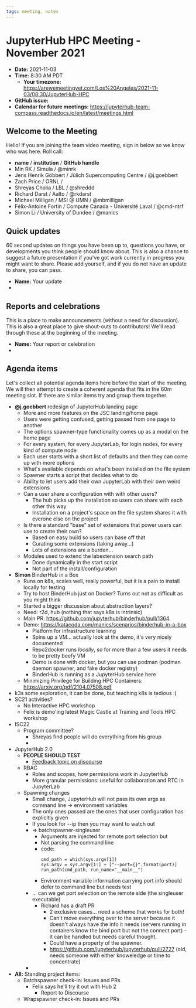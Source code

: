 ```yaml
---
tags: meeting, notes
---
```


# JupyterHub HPC Meeting - November 2021

- **Date:** 2021-11-03
- **Time:** 8:30 AM PDT
  - **Your timezone:** https://arewemeetingyet.com/Los%20Angeles/2021-11-03/08:30/JupyterHub-HPC
- **GitHub issue:**
- **Calendar for future meetings:** https://jupyterhub-team-compass.readthedocs.io/en/latest/meetings.html

## Welcome to the Meeting

Hello! If you are joining the team video meeting, sign in below so we know who was here. Roll call:

- **name** / **institution** / **GitHub handle**
- Min RK / Simula / @minrk
- Jens Henrik Göbbert / Jülich Supercomputing Centre / @j.goebbert
- Zach Price / ORNL /
- Shreyas Cholia / LBL / @shreddd
- Richard Darst / Aalto / @rkdarst
- Michael Milligan / MSI @ UMN / @mbmilligan
- Félix-Antoine Fortin / Compute Canada - Université Laval / @cmd-ntrf
- Simon Li / University of Dundee / @manics


## Quick updates

60 second updates on things you have been up to, questions you have, or developments you think people should know about. This is also a chance to suggest a future presentation if you've got work currently in progress you might want to share. Please add yourself, and if you do not have an update to share, you can pass.

- **Name:** Your update
-


## Reports and celebrations

This is a place to make announcements (without a need for discussion). This is also a great place to give shout-outs to contributors! We'll read through these at the beginning of the meeting.

- **Name:** Your report or celebration
- 

## Agenda items

Let's collect all potential agenda items here before the start of the meeting. We will then attempt to create a coherent agenda that fits in the 60m meeting slot. If there are similar items try and group them together.

- **@j.goebbert** redesign of JupyterHub landing page
    - More and more features on the JSC landing/home page
    - Users were getting confused, getting passed from one page to another
    - The options spawner-type functionality comes up as a modal on the home page
    - For every system, for every JupyterLab, for login nodes, for every kind of compute node
    - Each user starts with a short list of defaults and then they can come up with more options
    - What's available depends on what's been installed on the file system
    - Spawner starts a script that decides what to do
    - Ability to let users add their own JupyterLab with their own weird extensions
    - Can a user share a configuration with with other users?
        - The hub picks up the installation so users can share with each other this way
        - Installation on a project's space on the file system shares it with everone else on the project
    - Is there a standard "base" set of extensions that power users can use to create their own?
        - Based on easy build so users can base off that
        - Curating some extensions (taking away...)
        - Lots of extensions are a burden...
    - Modules used to extend the labextension search path
        - Done dynamically in the start script
        - Not part of the install/configuration
- **Simon** BinderHub in a Box
    - Runs on k8s, scales well, really powerful, but it is a pain to install locally for testing
    - Try to host BinderHub just on Docker?  Turns out not as difficult as you might think
    - Started a bigger discussion about abstraction layers?
    - Need: r2d, hub (nothing that says k8s is intrinsic)
    - Main PR: https://github.com/jupyterhub/binderhub/pull/1364
    - Demo: https://katacoda.com/manics/scenarios/binderhub-in-a-box
        - Platform for infrastructure learning
        - Spins up a VM... actually look at the demo, it's very nicely documented
        - Repo2docker runs _locally_, so for more than a few users it needs to be pretty beefy VM
        - Demo is done with docker, but you can use podman (podman daemon spawner, and fake docker registry)
        - BinderHub is running as a JupyterHub service here
    - Minimizing Privilege for Building HPC Containers: https://arxiv.org/pdf/2104.07508.pdf
- k3s some exploration, it can be done, but teaching k8s is tedious :)
- SC21 activities?
    - No Interactive HPC workshop
    - Felix is demo'ing latest Magic Castle at Training and Tools HPC workshop
- ISC22
    - Program committee?
        - Shreyas find people will do everything from his group
        - 
- JupyterHub 2.0
    - **PEOPLE SHOULD TEST**
        - [Feedback topic on discourse](https://discourse.jupyter.org/t/jupyterhub-2-0-beta/10841)
    - RBAC
        - Roles and scopes, how permissions work in JupyterHub
        - More granular permissions: useful for collaboration and RTC in JupyterLab
    - Spawning changes
        - Small change, JupyterHub will not pass its own args as command line -> environment variables
        - The only ones passed are the ones that user configuration has explicitly given
        - If you look for --ip then you may want to watch out
        - => batchspawner-singleuser
            - Arguments are injected for remote port selection but
            - Not parsing the command line
            - code:
              ```
              cmd_path = which(sys.argv[1])
              sys.argv = sys.argv[1:] + ["--port={}".format(port)]
              run_path(cmd_path, run_name="__main__")
              ```
            - Environment variable information carrying port info should defer to command line but needs test
        - ... can we get port selection on the remote side (the singleuser executable)
            - Richard has a draft PR
                - 2 exclusive cases...  need a scheme that works for both!
                - Can't move everything over to the server because it doesn't always have the info it needs (servers running in contairers know the bind port but not the connect port) - it can be handled but needs careful thought.
                - Could have a property of the spawner.
                - https://github.com/jupyterhub/jupyterhub/pull/2727 (old, needs someone with either knoweledge or time to concentrate)
        -  
- **All:** Standing project items:
    - Batchspawner check-in: Issues and PRs
        - Felix says he'll try it out with Hub 2
            - Report to Discourse
    - Wrapspawner check-in: Issues and PRs



